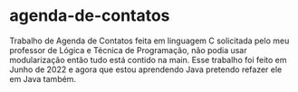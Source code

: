 # agenda-de-contatos
Trabalho de Agenda de Contatos feita em linguagem C solicitada pelo meu professor de Lógica e Técnica de Programação, não podia usar modularização então tudo está contido na main.
Esse trabalho foi feito em Junho de 2022 e agora que estou aprendendo Java pretendo refazer ele em Java também.
